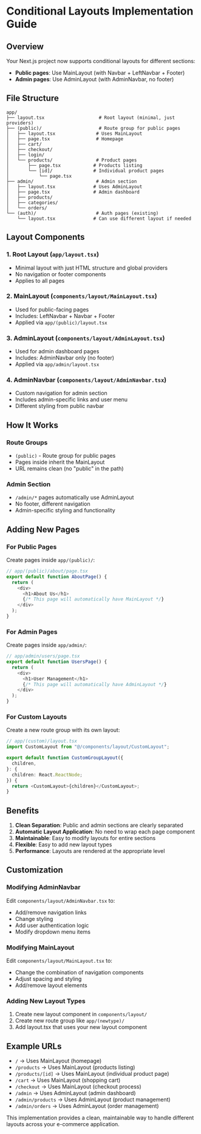 # Conditional Layouts Implementation Guide

## Overview
Your Next.js project now supports conditional layouts for different sections:
- **Public pages**: Use MainLayout (with Navbar + LeftNavbar + Footer)
- **Admin pages**: Use AdminLayout (with AdminNavbar, no footer)

## File Structure

```
app/
├── layout.tsx                    # Root layout (minimal, just providers)
├── (public)/                     # Route group for public pages
│   ├── layout.tsx               # Uses MainLayout
│   ├── page.tsx                 # Homepage
│   ├── cart/
│   ├── checkout/
│   ├── login/
│   └── products/                # Product pages
│       ├── page.tsx            # Products listing
│       └── [id]/               # Individual product pages
│           └── page.tsx
├── admin/                       # Admin section
│   ├── layout.tsx              # Uses AdminLayout
│   ├── page.tsx                # Admin dashboard
│   ├── products/
│   ├── categories/
│   └── orders/
└── (auth)/                      # Auth pages (existing)
    └── layout.tsx              # Can use different layout if needed
```

## Layout Components

### 1. Root Layout (`app/layout.tsx`)
- Minimal layout with just HTML structure and global providers
- No navigation or footer components
- Applies to all pages

### 2. MainLayout (`components/layout/MainLayout.tsx`)
- Used for public-facing pages
- Includes: LeftNavbar + Navbar + Footer
- Applied via `app/(public)/layout.tsx`

### 3. AdminLayout (`components/layout/AdminLayout.tsx`)
- Used for admin dashboard pages
- Includes: AdminNavbar only (no footer)
- Applied via `app/admin/layout.tsx`

### 4. AdminNavbar (`components/layout/AdminNavbar.tsx`)
- Custom navigation for admin section
- Includes admin-specific links and user menu
- Different styling from public navbar

## How It Works

### Route Groups
- `(public)` - Route group for public pages
- Pages inside inherit the MainLayout
- URL remains clean (no "public" in the path)

### Admin Section
- `/admin/*` pages automatically use AdminLayout
- No footer, different navigation
- Admin-specific styling and functionality

## Adding New Pages

### For Public Pages
Create pages inside `app/(public)/`:
```typescript
// app/(public)/about/page.tsx
export default function AboutPage() {
  return (
    <div>
      <h1>About Us</h1>
      {/* This page will automatically have MainLayout */}
    </div>
  );
}
```

### For Admin Pages
Create pages inside `app/admin/`:
```typescript
// app/admin/users/page.tsx
export default function UsersPage() {
  return (
    <div>
      <h1>User Management</h1>
      {/* This page will automatically have AdminLayout */}
    </div>
  );
}
```

### For Custom Layouts
Create a new route group with its own layout:
```typescript
// app/(custom)/layout.tsx
import CustomLayout from "@/components/layout/CustomLayout";

export default function CustomGroupLayout({
  children,
}: {
  children: React.ReactNode;
}) {
  return <CustomLayout>{children}</CustomLayout>;
}
```

## Benefits

1. **Clean Separation**: Public and admin sections are clearly separated
2. **Automatic Layout Application**: No need to wrap each page component
3. **Maintainable**: Easy to modify layouts for entire sections
4. **Flexible**: Easy to add new layout types
5. **Performance**: Layouts are rendered at the appropriate level

## Customization

### Modifying AdminNavbar
Edit `components/layout/AdminNavbar.tsx` to:
- Add/remove navigation links
- Change styling
- Add user authentication logic
- Modify dropdown menu items

### Modifying MainLayout
Edit `components/layout/MainLayout.tsx` to:
- Change the combination of navigation components
- Adjust spacing and styling
- Add/remove layout elements

### Adding New Layout Types
1. Create new layout component in `components/layout/`
2. Create new route group like `app/(newtype)/`
3. Add layout.tsx that uses your new layout component

## Example URLs

- `/` → Uses MainLayout (homepage)
- `/products` → Uses MainLayout (products listing)
- `/products/[id]` → Uses MainLayout (individual product page)
- `/cart` → Uses MainLayout (shopping cart)
- `/checkout` → Uses MainLayout (checkout process)
- `/admin` → Uses AdminLayout (admin dashboard)
- `/admin/products` → Uses AdminLayout (product management)
- `/admin/orders` → Uses AdminLayout (order management)

This implementation provides a clean, maintainable way to handle different layouts across your e-commerce application.
